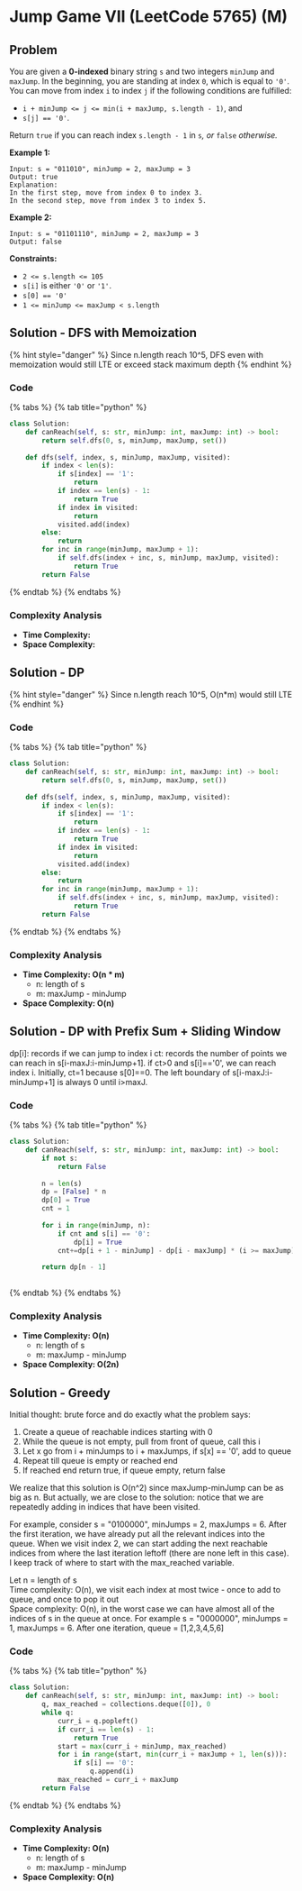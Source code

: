 # Jump Game VII (LeetCode 5765) (M)

## Problem

You are given a **0-indexed** binary string `s` and two integers `minJump` and `maxJump`. In the beginning, you are standing at index `0`, which is equal to `'0'`. You can move from index `i` to index `j` if the following conditions are fulfilled:

* `i + minJump <= j <= min(i + maxJump, s.length - 1)`, and
* `s[j] == '0'`.

Return `true` if you can reach index `s.length - 1` in `s`_, or_ `false` _otherwise._

**Example 1:**

```
Input: s = "011010", minJump = 2, maxJump = 3
Output: true
Explanation:
In the first step, move from index 0 to index 3. 
In the second step, move from index 3 to index 5.
```

**Example 2:**

```
Input: s = "01101110", minJump = 2, maxJump = 3
Output: false
```

**Constraints:**

* `2 <= s.length <= 105`
* `s[i]` is either `'0'` or `'1'`.
* `s[0] == '0'`
* `1 <= minJump <= maxJump < s.length`

## Solution - DFS with Memoization

{% hint style="danger" %}
Since n.length reach 10^5, DFS even with memoization would still LTE or exceed stack maximum depth
{% endhint %}

### Code

{% tabs %}
{% tab title="python" %}
```python
class Solution:
    def canReach(self, s: str, minJump: int, maxJump: int) -> bool:
        return self.dfs(0, s, minJump, maxJump, set())
    
    def dfs(self, index, s, minJump, maxJump, visited):
        if index < len(s):
            if s[index] == '1':
                return
            if index == len(s) - 1:
                return True
            if index in visited:
                return 
            visited.add(index)
        else:
            return 
        for inc in range(minJump, maxJump + 1):
            if self.dfs(index + inc, s, minJump, maxJump, visited):
                return True
        return False
```
{% endtab %}
{% endtabs %}

### Complexity Analysis

* **Time Complexity:**
* **Space Complexity:**



## Solution - DP

{% hint style="danger" %}
Since n.length reach 10^5, O(n\*m) would still LTE
{% endhint %}

### Code

{% tabs %}
{% tab title="python" %}
```python
class Solution:
    def canReach(self, s: str, minJump: int, maxJump: int) -> bool:
        return self.dfs(0, s, minJump, maxJump, set())
    
    def dfs(self, index, s, minJump, maxJump, visited):
        if index < len(s):
            if s[index] == '1':
                return
            if index == len(s) - 1:
                return True
            if index in visited:
                return 
            visited.add(index)
        else:
            return 
        for inc in range(minJump, maxJump + 1):
            if self.dfs(index + inc, s, minJump, maxJump, visited):
                return True
        return False
```
{% endtab %}
{% endtabs %}

### Complexity Analysis

* **Time Complexity: O(n \* m)**
  * n: length of s
  * m: maxJump - minJump
* **Space Complexity: O(n)**



## Solution - DP with Prefix Sum + Sliding Window

dp\[i]: records if we can jump to index i ct: records the number of points we can reach in s\[i-maxJ:i-minJump+1]. if ct>0 and s\[i]=='0', we can reach index i. Initially, ct=1 because s\[0]==0. The left boundary of s\[i-maxJ:i-minJump+1] is always 0 until i>maxJ.

### Code

{% tabs %}
{% tab title="python" %}
```python
class Solution:
    def canReach(self, s: str, minJump: int, maxJump: int) -> bool:
        if not s:
            return False
        
        n = len(s)
        dp = [False] * n
        dp[0] = True
        cnt = 1
        
        for i in range(minJump, n):
            if cnt and s[i] == '0':
                dp[i] = True
            cnt+=dp[i + 1 - minJump] - dp[i - maxJump] * (i >= maxJump)
            
        return dp[n - 1]
                
```
{% endtab %}
{% endtabs %}

### Complexity Analysis

* **Time Complexity: O(n)**
  * n: length of s
  * m: maxJump - minJump
* **Space Complexity: O(2n)**



## Solution - Greedy

Initial thought: brute force and do exactly what the problem says:

1. Create a queue of reachable indices starting with 0
2. While the queue is not empty, pull from front of queue, call this i
3. Let x go from i + minJumps to i + maxJumps, if s\[x] == '0', add to queue
4. Repeat till queue is empty or reached end
5. If reached end return true, if queue empty, return false

We realize that this solution is O(n^2) since maxJump-minJump can be as big as n. But actually, we are close to the solution: notice that we are repeatedly adding in indices that have been visited.

For example, consider s = "0100000", minJumps = 2, maxJumps = 6. After the first iteration, we have already put all the relevant indices into the queue. When we visit index 2, we can start adding the next reachable indices from where the last iteration leftoff (there are none left in this case). I keep track of where to start with the max\_reached variable.

Let n = length of s\
Time complexity: O(n), we visit each index at most twice - once to add to queue, and once to pop it out\
Space complexity: O(n), in the worst case we can have almost all of the indices of s in the queue at once. For example s = "0000000", minJumps = 1, maxJumps = 6. After one iteration, queue = \[1,2,3,4,5,6]

### Code

{% tabs %}
{% tab title="python" %}
```python
class Solution:
    def canReach(self, s: str, minJump: int, maxJump: int) -> bool:
        q, max_reached = collections.deque([0]), 0
        while q:
            curr_i = q.popleft()
            if curr_i == len(s) - 1:
                return True
            start = max(curr_i + minJump, max_reached)
            for i in range(start, min(curr_i + maxJump + 1, len(s))):
                if s[i] == '0':
                    q.append(i)
            max_reached = curr_i + maxJump
        return False
```
{% endtab %}
{% endtabs %}

### Complexity Analysis

* **Time Complexity: O(n)**
  * n: length of s
  * m: maxJump - minJump
* **Space Complexity: O(n)**

